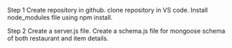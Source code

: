 Step 1
Create repository in github.
clone repository in VS code.
Install node_modules file using npm install.

Step 2
Create a server.js file.
Create a schema.js file for mongoose schema of both restaurant and item details.